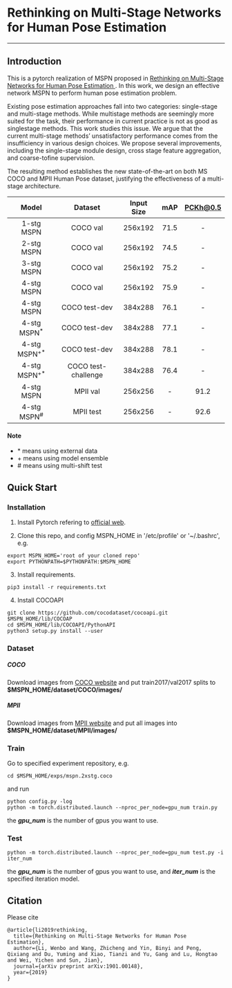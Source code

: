# Rethinking on Multi-Stage Networks for Human Pose Estimation
----

## Introduction
This is a pytorch realization of MSPN proposed in [ Rethinking on Multi-Stage Networks for Human Pose Estimation ][1]. In this work, we design an effective network MSPN to perform human pose estimation problem.

Existing pose estimation approaches fall into two categories: single-stage and multi-stage methods. While multistage methods are seemingly more suited for the task, their performance in current practice is not as good as singlestage methods. This work studies this issue. We argue that the current multi-stage methods’ unsatisfactory performance comes from the insufficiency in various design choices. We propose several improvements, including the single-stage module design, cross stage feature aggregation, and coarse-tofine supervision. 

The resulting method establishes the new state-of-the-art on both MS COCO and MPII Human Pose dataset, justifying the effectiveness of a multi-stage architecture.

| Model | Dataset | Input Size | mAP | PCKh@0.5 |
| :------------: | :-------------: | :--------: | :----: | :----: |
| 1-stg MSPN | COCO val | 256x192 | 71.5 | - |
| 2-stg MSPN | COCO val | 256x192 | 74.5 | - |
| 3-stg MSPN | COCO val | 256x192 | 75.2 | - |
| 4-stg MSPN | COCO val | 256x192 | 75.9 | - |
| 4-stg MSPN | COCO test-dev | 384x288 | 76.1 | - |
| 4-stg MSPN<sup>\*</sup> | COCO test-dev | 384x288 | 77.1 | - |
| 4-stg MSPN<sup>\+\*</sup> | COCO test-dev | 384x288 | 78.1 | - |
| 4-stg MSPN<sup>\+\*</sup> | COCO test-challenge | 384x288 | 76.4 | - |
| 4-stg MSPN | MPII val | 256x256 | - | 91.2 |
| 4-stg MSPN<sup>\#</sup> | MPII test | 256x256 | - | 92.6 |

#### Note
* \* means using external data
* \+ means using model ensemble
* \# means using multi-shift test

## Quick Start

### Installation

1. Install Pytorch refering to [official web][2].

2. Clone this repo, and config MSPN_HOME in '/etc/profile' or '~/.bashrc', e.g.
 ```
 export MSPN_HOME='root of your cloned repo'
 export PYTHONPATH=$PYTHONPATH:$MSPN_HOME
 ```

3. Install requirements.
 ```
 pip3 install -r requirements.txt
 ```

4. Install COCOAPI
 ```
 git clone https://github.com/cocodataset/cocoapi.git $MSPN_HOME/lib/COCOAP
 cd $MSPN_HOME/lib/COCOAPI/PythonAPI
 python3 setup.py install --user
 ```
 
### Dataset

##### COCO
Download images from [COCO website][3] and put train2017/val2017 splits to **$MSPN_HOME/dataset/COCO/images/**

##### MPII
Download images from [MPII website][4] and put all images into **$MSPN_HOME/dataset/MPII/images/**

### Train
Go to specified experiment repository, e.g.
```
cd $MSPN_HOME/exps/mspn.2xstg.coco
```
and run
```
python config.py -log
python -m torch.distributed.launch --nproc_per_node=gpu_num train.py
```
the ***gpu_num*** is the number of gpus you want to use.

### Test
```
python -m torch.distributed.launch --nproc_per_node=gpu_num test.py -i iter_num
```
the ***gpu_num*** is the number of gpus you want to use, and ***iter_num*** is the specified iteration model.

## Citation
Please cite
```
@article{li2019rethinking,
  title={Rethinking on Multi-Stage Networks for Human Pose Estimation},
  author={Li, Wenbo and Wang, Zhicheng and Yin, Binyi and Peng, Qixiang and Du, Yuming and Xiao, Tianzi and Yu, Gang and Lu, Hongtao and Wei, Yichen and Sun, Jian},
  journal={arXiv preprint arXiv:1901.00148},
  year={2019}
}
```

[1]: https://arxiv.org/abs/1901.00148
[2]: https://pytorch.org/
[3]: http://cocodataset.org/#download
[4]: http://human-pose.mpi-inf.mpg.de/


